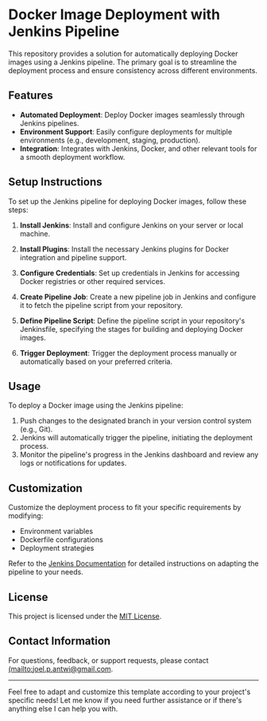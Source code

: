 # Docker Image Deployment with Jenkins Pipeline

This repository provides a solution for automatically deploying Docker images using a Jenkins pipeline. The primary goal is to streamline the deployment process and ensure consistency across different environments.

## Features

- **Automated Deployment**: Deploy Docker images seamlessly through Jenkins pipelines.
- **Environment Support**: Easily configure deployments for multiple environments (e.g., development, staging, production).
- **Integration**: Integrates with Jenkins, Docker, and other relevant tools for a smooth deployment workflow.

## Setup Instructions

To set up the Jenkins pipeline for deploying Docker images, follow these steps:

1. **Install Jenkins**: Install and configure Jenkins on your server or local machine.

2. **Install Plugins**: Install the necessary Jenkins plugins for Docker integration and pipeline support.

3. **Configure Credentials**: Set up credentials in Jenkins for accessing Docker registries or other required services.

4. **Create Pipeline Job**: Create a new pipeline job in Jenkins and configure it to fetch the pipeline script from your repository.

5. **Define Pipeline Script**: Define the pipeline script in your repository's Jenkinsfile, specifying the stages for building and deploying Docker images.

6. **Trigger Deployment**: Trigger the deployment process manually or automatically based on your preferred criteria.

## Usage

To deploy a Docker image using the Jenkins pipeline:

1. Push changes to the designated branch in your version control system (e.g., Git).
2. Jenkins will automatically trigger the pipeline, initiating the deployment process.
3. Monitor the pipeline's progress in the Jenkins dashboard and review any logs or notifications for updates.


## Customization

Customize the deployment process to fit your specific requirements by modifying:

- Environment variables
- Dockerfile configurations
- Deployment strategies

Refer to the [Jenkins Documentation]([docs/customization.md](https://www.jenkins.io/doc/book/pipeline/)) for detailed instructions on adapting the pipeline to your needs.



## License

This project is licensed under the [MIT License](LICENSE).



## Contact Information

For questions, feedback, or support requests, please contact [(mailto:joel.p.antwi@gmail.com](mailto:joel.p.antwi@gmail.com).

---

Feel free to adapt and customize this template according to your project's specific needs! Let me know if you need further assistance or if there's anything else I can help you with.
